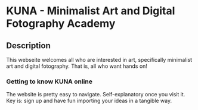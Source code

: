 # KUNA - Minimalist Art and Digital Fotography Academy

## Description
This webseite welcomes all who are interested in art, specifically minimalist art and digital fotography. That is, all who want hands on!

### Getting to know KUNA online
The website is pretty easy to navigate. Self-explanatory once you visit it. Key is: sign up and have fun importing your ideas in a tangible way.
